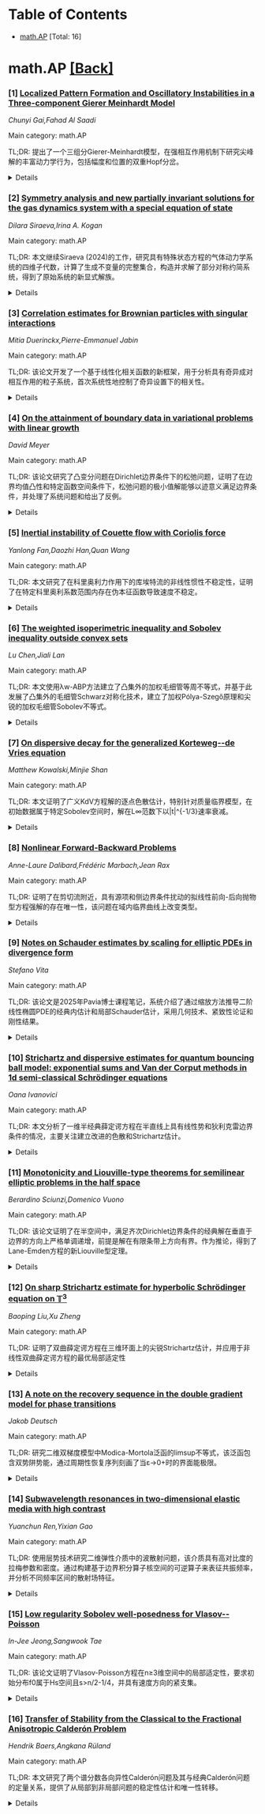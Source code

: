 <div id=toc></div>

# Table of Contents

- [math.AP](#math.AP) [Total: 16]


<div id='math.AP'></div>

# math.AP [[Back]](#toc)

### [1] [Localized Pattern Formation and Oscillatory Instabilities in a Three-component Gierer Meinhardt Model](https://arxiv.org/abs/2510.01401)
*Chunyi Gai,Fahad Al Saadi*

Main category: math.AP

TL;DR: 提出了一个三组分Gierer-Meinhardt模型，在强相互作用机制下研究尖峰解的丰富动力学行为，包括幅度和位置的双重Hopf分岔。


<details>
  <summary>Details</summary>
Motivation: 经典的两组分系统无法展现尖峰解的丰富振荡动力学，三组分系统能够产生幅度和位置的双重振荡行为。

Method: 使用渐近分析和数值路径跟踪方法构建局部尖峰平衡解，通过引入时间尺度参数分析稳定性。

Result: 发现了尖峰解的双重失稳机制：大特征值引起幅度振荡，小特征值导致位置振荡，数值模拟验证了这些动力学行为。

Conclusion: 三组分系统展现出比经典系统更丰富的尖峰行为，提出了多个未来研究的开放性问题。

Abstract: In this paper, we introduce a three-component Gierer-Meinhardt model in the
semi-strong interaction regime, characterized by an asymptotically large
diffusivity ratio. A key feature of this model is that the interior spike can
undergo Hopf bifurcations in both amplitude and position, leading to rich
oscillatory dynamics not present in classical two-component systems. Using
asymptotic analysis and numerical path-following, we construct localized spike
equilibria and analyze spike nucleation that occurs through slow passage beyond
a saddle-node bifurcation. Moreover, stability of spike equilibrium is analyzed
by introducing time-scaling parameters, which reveal two distinct mechanisms:
amplitude oscillations triggered by large-eigenvalue instabilities and
oscillatory spike motion associated with small eigenvalues. Numerical
simulations illustrate these dynamics and their transition regimes. This dual
mechanism highlights richer spike behavior in three-component systems and
suggests several open problems for future study.

</details>


### [2] [Symmetry analysis and new partially invariant solutions for the gas dynamics system with a special equation of state](https://arxiv.org/abs/2510.01415)
*Dilara Siraeva,Irina A. Kogan*

Main category: math.AP

TL;DR: 本文继续Siraeva (2024)的工作，研究具有特殊状态方程的气体动力学系统的四维子代数，计算了生成不变量的完整集合，构造并求解了部分对称约简系统，得到了原始系统的新显式解族。


<details>
  <summary>Details</summary>
Motivation: 延续Ovsyannikov (1994)提出的'子模型'程序，对具有特殊状态方程（压力为熵和密度任意函数之和）的气体动力学系统进行对称性分析，该系统具有12维对称李代数。

Method: 从Siraeva (2014)的最优列表中选取非相似四维子代数，计算生成不变量的完整集合，构造部分对称约简系统并显式求解。

Result: 得到了原始系统的新显式解族，分析了这些解的轨迹，并将每个子代数与其同构类匹配。

Conclusion: 这项工作推进了对气体动力学系统四维子代数的研究，为未来研究约简系统的层次结构奠定了基础。

Abstract: This paper is a contribution to the symmetry analysis of the gas dynamics
system in the vein of the ''podmodeli'' (submodels) program outlined by
Ovsyannikov (1994). We consider the case of the special state equation,
prescribing pressure to be the sum of entropy and an arbitrary function of
density. Such a system has a 12-dimensional symmetry Lie algebra. This work
advances the study of its four-dimensional subalgebras, continuing the work
started in Siraeva (2024). For a large subset of not previously considered,
non-similar four-dimensional subalgebras from an optimal list in Siraeva
(2014), we compute a complete set of generating invariants. For one of the
subalgebras, we construct a partially symmetry-reduced system. We explicitly
solve this reduced system (submodel). This leads to new families of explicit
solutions of the original system. We analyze the trajectories of these
solutions. Additionally, we match each of the subalgebras considered in this
paper with its isomorphism class, planting a seed for future study of the
hierarchy of the reduced systems.

</details>


### [3] [Correlation estimates for Brownian particles with singular interactions](https://arxiv.org/abs/2510.01507)
*Mitia Duerinckx,Pierre-Emmanuel Jabin*

Main category: math.AP

TL;DR: 该论文开发了一个基于线性化相关函数的新框架，用于分析具有奇异成对相互作用的粒子系统，首次系统性地控制了奇异设置下的相关性。


<details>
  <summary>Details</summary>
Motivation: 对于有界相互作用，最优相关性估计是已知的，但对于更奇异的相互作用，此类估计一直难以实现。本文旨在填补这一空白。

Method: 开发基于线性化相关函数的新框架，结合BBGKY层次结构进行后验精炼，适用于仅平方可积的相互作用核。

Result: 为具有奇异相互作用的系统建立了稳健的相关性边界，证明了Bogolyubov对平均场的修正有效性，并证明了经验测度的中心极限定理。

Conclusion: 新框架首次将相关性的系统控制扩展到有界相互作用范围之外，为奇异相互作用粒子系统提供了有效的分析工具。

Abstract: We study particle systems with singular pairwise interactions and
non-vanishing diffusion in the mean-field scaling. A classical approach to
describing corrections to mean-field behavior is through the analysis of
correlation functions. For bounded interactions, the optimal estimates on
correlations are well known: the $m$-particle correlation function is
$G_{N,m}=O(N^{1-m})$ for all $m$. Such estimates, however, have remained out of
reach for more singular interactions. In this work, we develop a new framework
based on linearized correlation functions, which allows us to derive robust
bounds for systems with merely square-integrable interaction kernels, providing
the first systematic control of correlations in the singular setting. Although
at first not optimal, our estimates can be partially refined a posteriori using
the BBGKY hierarchy: in the case of bounded interactions, our method recovers
the known optimal estimates with a simplified argument. As key applications, we
establish the validity of the Bogolyubov correction to mean field and prove a
central limit theorem for the empirical measure, extending these results beyond
the bounded interaction regime for the first time.

</details>


### [4] [On the attainment of boundary data in variational problems with linear growth](https://arxiv.org/abs/2510.01515)
*David Meyer*

Main category: math.AP

TL;DR: 该论文研究了凸变分问题在Dirichlet边界条件下的松弛问题，证明了在边界均值凸性和特定函数空间条件下，松弛问题的极小值解能够以迹意义满足边界条件，并处理了系统问题和给出了反例。


<details>
  <summary>Details</summary>
Motivation: 解决凸变分问题在线性增长和Dirichlet边界条件下可能没有极小值解的问题，特别是在边界条件需要适当松弛的情况下。

Method: 通过边界均值凸性条件和特定函数空间（如BV或W^{α,p}空间，其中αp≥2）的分析方法，研究松弛问题的极小值解在迹意义下满足边界条件的能力。

Result: 证明了在边界均值凸性和适当函数空间条件下，松弛问题的极小值解能够以迹意义满足边界条件，且该方法能够处理系统问题。同时给出了无准各向同性假设时的光滑反例。

Conclusion: 该研究为凸变分问题的Dirichlet边界条件松弛提供了新的理论框架，并应用于最小梯度问题的唯一性和ROF泛函等开放问题的研究。

Abstract: It is well-known that convex variational problems with linear growth and
Dirichlet boundary conditions might not have minimizers if the boundary
condition is not suitably relaxed.
  We show that for a wide range of integrands, including the least gradient
problem and the non-parametric Plateau problem, and under suitable
mean-convexity conditions of the boundary, minimizers of the relaxed problem
attain the boundary data in the trace sense if it lies in $BV$ or
$W^{\alpha,p}$ with $\alpha p\geq 2$ without any kind of continuity assumption.
Unlike previous works, our methods are also able to treat systems under a
certain quasi-isotropy assumption on the integrand. We further show that
without this quasi-isotropy assumption, smooth counterexamples on uniformly
convex domains exist.
  Further applications to the uniqueness of minimizers and to open problems
about the ROF functional with Dirichlet boundary conditions, and to the trace
space of functions of least gradient are given.

</details>


### [5] [Inertial instability of Couette flow with Coriolis force](https://arxiv.org/abs/2510.01602)
*Yanlong Fan,Daozhi Han,Quan Wang*

Main category: math.AP

TL;DR: 本文研究了在科里奥利力作用下的库埃特流的非线性惯性不稳定性，证明了在特定科里奥利系数范围内存在伪本征函数导致速度不稳定。


<details>
  <summary>Details</summary>
Motivation: 研究库埃特流在科里奥利力作用下的稳定性问题，特别关注非理想谱特性导致的非线性不稳定性。

Method: 分析线性化系统的非正规算子谱特性，构造伪本征函数，并通过自举论证处理伪本征函数的非理想谱行为挑战。

Result: 证明了当科里奥利系数f在(2/17(5-2√2), 2/17(5+2√2))范围内时，库埃特流在Hadamard意义下存在速度不稳定性。

Conclusion: 即使线性化系统没有指数增长的本征函数，通过伪本征函数仍能建立非线性惯性不稳定性，这为理解旋转流体系统的稳定性提供了新视角。

Abstract: We analyze the nonlinear inertial instability of Couette flow under Coriolis
forcing in \(\mathbb{R}^{3}\). For the Coriolis coefficient \(f \in (0,1)\), we
show that the non-normal operator associated with the linearized system admits
only continuous spectrum. Hence, there are no exponentially growing
eigenfunctions for the linearized system. Instead, we construct unstable
solutions in the form of pseudo-eigenfunctions that exhibit non-ideal spectral
properties. Then through a bootstrap argument and resolving the challenges
posed by the non-ideal spectral behavior of pseudo-eigenfunctions, we establish
the velocity instability of Couette flow in the Hadamard sense for $ f \in
\Big(\frac{2}{17} \left(5-2 \sqrt{2}\right), \frac{2}{17} \left(5 + 2
\sqrt{2}\right) \Big)$.

</details>


### [6] [The weighted isoperimetric inequality and Sobolev inequality outside convex sets](https://arxiv.org/abs/2510.01647)
*Lu Chen,Jiali Lan*

Main category: math.AP

TL;DR: 本文使用λw-ABP方法建立了凸集外的加权毛细管等周不等式，并基于此发展了凸集外的毛细管Schwarz对称化技术，建立了加权Pólya-Szegő原理和尖锐的加权毛细管Sobolev不等式。


<details>
  <summary>Details</summary>
Motivation: 扩展Ciraolo-Figalli-Roncoroni在半空间中建立的加权Sobolev不等式到凸集外的毛细管情形。

Method: 使用λw-ABP方法建立加权毛细管等周不等式，然后发展毛细管Schwarz对称化技术。

Result: 建立了凸集外的加权毛细管等周不等式、加权Pólya-Szegő原理和尖锐的加权毛细管Sobolev不等式。

Conclusion: 该结果可视为半空间中加权Sobolev不等式在凸集外毛细管情形的扩展。

Abstract: In this paper, we establish a weighted capillary isoperimetric inequality
outside convex sets using the $\lambda_w$-ABP method. The weight function $w$
is assumed to be positive, even, and homogeneous of degree $\alpha$, such that
$w^{1/\alpha}$ is concave on $\R^n$.
  Based on the weighted isoperimetric inequality, we develop a technique of
capillary Schwarz symmetrization outside convex sets, and establish a weighted
P\'{o}lya-Szeg\"{o} principle and a sharp weighted capillary Sobolev inequality
outside convex domain. Our result can be seen as an extension of the weighted
Sobolev inequality in the half-space established by Ciraolo-Figalli-Roncoroni
in \cite{CFR}.

</details>


### [7] [On dispersive decay for the generalized Korteweg--de Vries equation](https://arxiv.org/abs/2510.01728)
*Matthew Kowalski,Minjie Shan*

Main category: math.AP

TL;DR: 本文证明了广义KdV方程解的逐点色散估计，特别针对质量临界模型，在初始数据属于特定Sobolev空间时，解在L∞范数下以|t|^{-1/3}速率衰减。


<details>
  <summary>Details</summary>
Motivation: 研究广义KdV方程解的色散行为，特别关注质量临界情形下解的衰减性质，这对于理解非线性色散方程的长时行为具有重要意义。

Method: 发展了gKdV方程解的负正则性保持理论，并将Lorentz-Strichartz估计扩展到混合范数情形。

Result: 证明了当初始数据属于H^{1/4} ∩ H^{-1/12}时，质量临界gKdV方程的解在L∞范数下以|t|^{-1/3}速率衰减。

Conclusion: 通过建立负正则性保持和混合范数Lorentz-Strichartz估计，成功获得了广义KdV方程解的逐点色散衰减估计。

Abstract: We prove pointwise-in-time dispersive estimates for solutions to the
generalized Korteweg--de Vries (gKdV) equation. In particular, for solutions to
the mass-critical model, we assume only that initial data lie in
$\dot{H}^{\frac{1}{4}} \cap \dot{H}^{-\frac{1}{12}}$ and show that solutions
decay in $L^\infty$ like $|t|^{-\frac{1}{3}}$. To accomplish this, we develop a
persistence of negative regularity for solutions to gKdV and extend
Lorentz--Strichartz estimates to the mixed norm case.

</details>


### [8] [Nonlinear Forward-Backward Problems](https://arxiv.org/abs/2510.01732)
*Anne-Laure Dalibard,Frédéric Marbach,Jean Rax*

Main category: math.AP

TL;DR: 证明了在剪切流附近，具有源项和侧边界条件扰动的拟线性前向-后向抛物型方程强解的存在唯一性，该问题在域内临界曲线上改变类型。


<details>
  <summary>Details</summary>
Motivation: 研究具有符号变化的拟线性前向-后向抛物型问题，这类问题在临界曲线上改变类型，且只能在内向特征处施加侧边界条件。

Method: 采用迭代逼近方法，处理线性化方程中的有限个奇异解，并证明源项必须满足有限个正交条件才能获得正则解。开发了处理非线性固定点方案中正交条件稳定性的方法。

Result: 证明了在源项满足特定正交条件下，该拟线性前向-后向抛物型方程在剪切流附近存在唯一强解。

Conclusion: 发展了一种处理非线性问题中线性层面奇异解的方法论，该方法自然且可适应其他类似情况，用于证明在合适数据下正则解的存在性。

Abstract: We prove the existence and uniqueness of strong solutions to the equation $u
u_x - u_{yy} = f$ in the vicinity of the linear shear flow, subject to
perturbations of the source term and lateral boundary conditions. Since the
solutions we consider have opposite signs in the lower and upper half of the
domain, this is a quasilinear forward-backward parabolic problem, which changes
type across a critical curved line within the domain. In particular, lateral
boundary conditions can be imposed only where the characteristics are inwards.
There are several difficulties associated with this problem. First, the
forward-backward geometry depends on the solution itself. This requires to be
quite careful with the approximation procedure used to construct solutions.
Second, and more importantly, the linearized equations solved at each step of
the iterative scheme admit a finite number of singular solutions, of which we
provide an explicit construction. This is similar to well-known phenomena in
elliptic problems in nonsmooth domains. Hence, the solutions to the equation
are regular if and only if the source terms satisfy a finite number of
orthogonality conditions. A key difficulty of this work is to cope with these
orthogonality conditions during the nonlinear fixed-point scheme. In
particular, we are led to prove their stability with respect to the underlying
base flow. To tackle this deceivingly simple problem, we develop a methodology
which we believe to be both quite natural and adaptable to other situations in
which one wishes to prove the existence of regular solutions to a nonlinear
problem for suitable data despite the existence of singular solutions at the
linear level. This paper is a shorter version of [3].

</details>


### [9] [Notes on Schauder estimates by scaling for elliptic PDEs in divergence form](https://arxiv.org/abs/2510.01765)
*Stefano Vita*

Main category: math.AP

TL;DR: 该论文是2025年Pavia博士课程笔记，系统介绍了通过缩放方法推导二阶线性椭圆PDE的经典内估计和局部Schauder估计，采用几何技术、紧致性论证和刚性结果。


<details>
  <summary>Details</summary>
Motivation: 为自由边界问题和椭圆PDE的正则性研究提供全面自包含的处理方法，展示几何方法在PDE分析中的应用价值。

Method: 采用缩放方法、紧致性论证、爆破论证，结合刚性结果（Liouville定理），借鉴几何问题（如极小曲面）的研究技术。

Result: 建立了二阶线性椭圆PDE在散度形式下的经典内估计和局部Schauder估计的完整理论框架。

Conclusion: 该方法与自由边界问题研究具有许多共同特征，证明了几何技术在PDE正则性分析中的有效性和普适性。

Abstract: These are the notes of a part of the PhD course Regularity for free boundary
problems and for elliptic PDEs, held in Pavia in the spring of 2025. The aim is
to provide a comprehensive and self-contained treatment of classical interior
and local Schauder estimates for second-order linear elliptic PDEs in
divergence form via scaling in the spirit of Simon's work. The main techniques
presented here are geometric in nature and were primarily developed in the
study of geometric problems such as minimal surfaces. The adopted approach
relies on compactness and blow-up arguments, combined with rigidity results
(Liouville theorems), and shares many features with the one used in the study
of free boundary problems, which was the main topic of the other part of the
PhD course.

</details>


### [10] [Strichartz and dispersive estimates for quantum bouncing ball model: exponential sums and Van der Corput methods in 1d semi-classical Schrödinger equations](https://arxiv.org/abs/2510.01779)
*Oana Ivanovici*

Main category: math.AP

TL;DR: 本文分析了一维半经典薛定谔方程在半直线上具有线性势和狄利克雷边界条件的情况，主要关注建立改进的色散和Strichartz估计。


<details>
  <summary>Details</summary>
Motivation: 研究一维半经典薛定谔方程在半直线上的色散和Strichartz估计，旨在改进先前已知结果中Strichartz估计存在的1/4损失。

Method: 使用Van der Corput型导数检验证明精细的Strichartz边界，并假设某些指数和的尖锐边界来进一步减少损失。

Result: 证明了改进的Strichartz边界，击败了先前已知结果中1/4的损失。在假设某些指数和的尖锐边界下，可能将损失进一步减少到1/6 + ε，这将是尖锐的。

Conclusion: 本文建立了一维半经典薛定谔方程的改进色散和Strichartz估计，预期类似结果在更高维度的Friedlander模型域中也应成立。

Abstract: We analyze the one-dimensional semi-classical Schr\"odinger equation on the
half-line with a linear potential and Dirichlet boundary conditions. Our main
focus is on establishing improved dispersive and Strichartz estimates for this
model, which govern the space-time behavior of solutions. We prove refined
Strichartz bounds using Van der Corput-type derivative tests, beating previous
known results where Strichartz estimates incur 1/4 losses. Moreover, assuming
sharp bounds for certain exponential sums, our results indicate the possibility
to reduce these losses further to $1/6 + \epsilon$ for all $\epsilon>0$, which
would be sharp. We further expect that analogous Strichartz bounds should hold
within the Friedlander model domain in higher dimensions.

</details>


### [11] [Monotonicity and Liouville-type theorems for semilinear elliptic problems in the half space](https://arxiv.org/abs/2510.01865)
*Berardino Sciunzi,Domenico Vuono*

Main category: math.AP

TL;DR: 该论文证明了在半空间中，满足齐次Dirichlet边界条件的经典解在垂直于边界的方向上严格单调递增，前提是解在有限条带上方向有界。作为推论，得到了Lane-Emden方程的新Liouville型定理。


<details>
  <summary>Details</summary>
Motivation: 研究半空间中偏微分方程解的单调性性质，特别是针对Lane-Emden方程，旨在建立解的严格单调性结果和相关的Liouville型定理。

Method: 通过分析经典解在半空间中的行为，利用方向有界性条件，证明解在垂直于边界方向上的严格单调递增性质。

Result: 证明了在半空间中，满足齐次Dirichlet边界条件的任何正解，在垂直于边界的方向上严格单调递增，只要解在有限条带上方向有界。

Conclusion: 该结果不仅建立了半空间中解的严格单调性，还推导出了Lane-Emden方程的新Liouville型定理，为相关偏微分方程理论提供了重要工具。

Abstract: We consider classical solutions to $-\Delta u = f(u)$ in half-spaces, under
homogeneous Dirichlet boundary conditions. We prove that any positive solution
is strictly monotone increasing in the direction orthogonal to the boundary,
provided that it is directionally bounded on finite strips. As a corollary, we
deduce a new Liouville-type theorem for the Lane-Emden equation.

</details>


### [12] [On sharp Strichartz estimate for hyperbolic Schrödinger equation on $\mathbb{T}^3$](https://arxiv.org/abs/2510.01886)
*Baoping Liu,Xu Zheng*

Main category: math.AP

TL;DR: 证明了双曲薛定谔方程在三维环面上的尖锐Strichartz估计，并应用于非线性双曲薛定谔方程的最优局部适定性


<details>
  <summary>Details</summary>
Motivation: 研究双曲薛定谔方程的Strichartz估计及其在非线性方程适定性中的应用

Method: 采用关联几何方法

Result: 获得了尖锐的Strichartz估计和最优局部适定性结果

Conclusion: 通过关联几何方法成功建立了双曲薛定谔方程的尖锐Strichartz估计，并应用于非线性方程的最优局部适定性

Abstract: We prove the sharp Strichartz estimate for hyperbolic Schr\"{o}dinger
equation on $\mathbb{T}^3 $ via an incidence geometry approach. As application,
we obtain optimal local well-posedness of nonlinear hyperbolic Schr\"{o}dinger
equations.

</details>


### [13] [A note on the recovery sequence in the double gradient model for phase transitions](https://arxiv.org/abs/2510.01893)
*Jakob Deutsch*

Main category: math.AP

TL;DR: 研究二维双梯度模型中Modica-Mortola泛函的limsup不等式，该泛函包含双势阱势能，通过周期性恢复序列刻画了当ε→0+时的界面能极限。


<details>
  <summary>Details</summary>
Motivation: 研究相变过程中双梯度模型的界面能极限行为，特别是当正则化参数ε趋近于0时，如何通过周期性恢复序列来刻画极限界面能。

Method: 使用Modica-Mortola型能量泛函，包含双势阱势能项和二阶梯度项，假设最优剖面常数与两势阱间测地距离的关系，通过周期性恢复序列分析ε→0+的极限行为。

Result: 在最优剖面常数有界的假设下，成功刻画了当ε→0+时极限界面能的特征，通过周期性恢复序列实现了limsup不等式的证明。

Conclusion: 该研究为二维双梯度相变模型提供了limsup不等式的严格数学证明，建立了正则化参数趋近于零时界面能的极限行为特征。

Abstract: We investigate the $\limsup$ inequality in the double gradient model for
phase transitions governed by a Modica--Mortola functional with a double-well
potential in two dimensions. Specifically, we consider energy functionals of
the form \[ E_\varepsilon(u, \Omega) = \int_\Omega \left( \frac{1}{\varepsilon}
W(\nabla u) + \varepsilon |\nabla^2 u|^2 \right) dx \] for maps $ u \in
H^2(\Omega; \mathbb{R}^2) $, where $ W $ vanishes only at two wells. Assuming a
bound on the optimal profile constant -- namely the cell problem on the unit
cube -- in terms of the geodesic distance between the two wells, we
characterise the limiting interfacial energy via periodic recovery sequences as
$\varepsilon \to 0^+$.

</details>


### [14] [Subwavelength resonances in two-dimensional elastic media with high contrast](https://arxiv.org/abs/2510.01911)
*Yuanchun Ren,Yixian Gao*

Main category: math.AP

TL;DR: 使用层势技术研究二维弹性介质中的波散射问题，该介质具有高对比度的拉梅参数和密度。通过构建基于边界积分算子核空间的可逆算子来表征共振频率，并分析不同频率区间的散射场特征。


<details>
  <summary>Details</summary>
Motivation: 研究高对比度弹性介质中的波散射现象，特别是在亚波长尺度下的共振频率和散射场特征，这对于理解声子晶体中的带隙行为具有重要意义。

Method: 采用层势技术和边界积分算子方法，构建可逆算子来表征共振频率；使用渐近分析推导共振频率的主导项方程；分析不同频率区间的散射场特征。

Result: 成功构建了基于边界积分算子核空间的可逆算子，能够通过正交条件表征共振频率；推导了共振频率主导项的渐近方程；分析了内部和外部区域的散射场模式。

Conclusion: 该方法能够有效表征高对比度弹性介质中的共振频率和散射场特征，为理解声子晶体中的亚波长带隙提供了理论基础。

Abstract: This paper employs layer potential techniques to investigate wave scattering
in two-dimensional elastic media exhibiting high contrasts in both Lam\'{e}
parameters and density. Our contributions are fourfold. First, we construct an
invertible operator based on the kernel spaces of boundary integral operators,
which enables the characterization of resonant frequencies through an
orthogonality condition. Second, we use asymptotic analysis to derive the
equation governing the leading-order terms of these resonant frequencies.
Third, we analyze the scattered field in the interior domain for incident
frequencies across different regimes and characterize the longitudinal and
transverse far-field patterns in the exterior domain. Finally, we examine the
subwavelength bandgap in the phononic crystal with a dilute structure.

</details>


### [15] [Low regularity Sobolev well-posedness for Vlasov--Poisson](https://arxiv.org/abs/2510.02112)
*In-Jee Jeong,Sangwook Tae*

Main category: math.AP

TL;DR: 该论文证明了Vlasov-Poisson方程在n≥3维空间中的局部适定性，要求初始分布f0属于Hs空间且s>n/2-1/4，并具有速度方向的紧支集。


<details>
  <summary>Details</summary>
Motivation: 研究Vlasov-Poisson方程在更高维空间中的适定性问题，特别是对于不属于大p值Lp空间的初始数据。

Method: 使用Sobolev空间理论，在Hs空间中分析Vlasov-Poisson方程，其中s>n/2-1/4，并要求初始分布在速度方向具有紧支集。

Result: 证明了当n≥3时，Vlasov-Poisson方程在Hs空间中的局部适定性，其中s>n/2-1/4。

Conclusion: 该研究扩展了Vlasov-Poisson方程适定性理论，为处理不属于传统Lp空间的初始数据提供了数学基础。

Abstract: We consider the Vlasov--Poisson equation on $\mathbb{R}^n \times
\mathbb{R}^n$ with $n \ge 3$. We prove local well-posedness in
$H^{s}(\mathbb{R}^n \times \mathbb{R}^n)$ with $s> n/2-1/4$, for initial
distribution $f_{0} \in H^{s}(\mathbb{R}^n \times \mathbb{R}^n)$ having compact
support in $v$. In particular, data not belonging to $L^p(\mathbb{R}^n \times
\mathbb{R}^n)$ for large $p$ are allowed.

</details>


### [16] [Transfer of Stability from the Classical to the Fractional Anisotropic Calderón Problem](https://arxiv.org/abs/2510.02242)
*Hendrik Baers,Angkana Rüland*

Main category: math.AP

TL;DR: 本文研究了两个谱分数各向异性Calderón问题及其与经典Calderón问题的定量关系，提供了从局部到非局部问题的稳定性估计和唯一性转移。


<details>
  <summary>Details</summary>
Motivation: 研究各向异性分数Calderón问题与经典Calderón问题的定量关系，旨在将局部问题的稳定性结果推广到非局部设置，并建立源到解测量与Dirichlet-to-Neumann测量之间的定量联系。

Method: 使用定量唯一延拓论证，分析源到解测量数据，建立局部与非局部Calderón问题之间的定量关系，并提供稳定性估计。

Result: 证明了任何在源到解数据下局部问题的稳定性结果都有直接的非局部类似（最多对数损失），并获得了主部的首个稳定性结果。

Conclusion: 通过定量方法成功将局部Calderón问题的结果转移到非局部设置，为分数Calderón问题提供了新的稳定性分析框架。

Abstract: We discuss two spectral fractional anisotropic Calder\'on problems with
source-to-solution measurements and their quantitative relation to the
classical Calder\'on problem. Firstly, we consider the anistropic fractional
Calder\'on problem from [FGKU25]. In this setting, we quantify the relation
between the local and nonlocal Calder\'on problems which had been deduced in
[R25] and provide an associated stability estimate. As a consequence, any
stability result which holds on the level of the local problem with
source-to-solution data has a direct nonlocal analogue (up to a logarithmic
loss). Secondly, we introduce and discuss the fractional Calder\'on problem
with source-to-solution measurements for the spectral fractional Dirichlet
Laplacian on open, bounded, connected, Lipschitz sets on $\mathbb{R}^n$. Also
in this context, we provide a qualitative and quantitative transfer of
uniqueness from the local to the nonlocal setting. As a consequence, we infer
the first stability results for the principal part for a fractional Calder\'on
type problem for which no reduction of Liouville type is known. Our arguments
rely on quantitative unique continuation arguments. As a result of independent
interest, we also prove a quantitative relation between source-to-solution and
Dirichlet-to-Neumann measurements for the classical Calder\'on problem.

</details>
